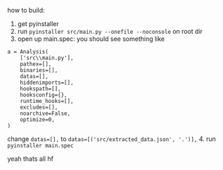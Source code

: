 how to build:
1. get pyinstaller
2. run `pyinstaller src/main.py --onefile --noconsole` on root dir
3. open up main.spec: you should see something like
```
a = Analysis(
    ['src\\main.py'],
    pathex=[],
    binaries=[],
    datas=[],
    hiddenimports=[],
    hookspath=[],
    hooksconfig={},
    runtime_hooks=[],
    excludes=[],
    noarchive=False,
    optimize=0,
)
```
change `datas=[],` to `datas=[('src/extracted_data.json', '.')],`
4. run `pyinstaller main.spec`

yeah thats all hf
